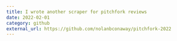 ```yaml
---
title: I wrote another scraper for pitchfork reviews
date: 2022-02-01
category: github
external_url: https://github.com/nolanbconaway/pitchfork-2022
---
```


